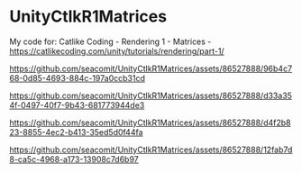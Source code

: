 # UnityCtlkR1Matrices
My code for: Catlike Coding - Rendering 1 - Matrices - https://catlikecoding.com/unity/tutorials/rendering/part-1/

https://github.com/seacomit/UnityCtlkR1Matrices/assets/86527888/96b4c768-0d85-4693-884c-197a0ccb31cd

https://github.com/seacomit/UnityCtlkR1Matrices/assets/86527888/d33a354f-0497-40f7-9b43-681773944de3

https://github.com/seacomit/UnityCtlkR1Matrices/assets/86527888/d4f2b823-8855-4ec2-b413-35ed5d0f44fa

https://github.com/seacomit/UnityCtlkR1Matrices/assets/86527888/12fab7d8-ca5c-4968-a173-13908c7d6b97
